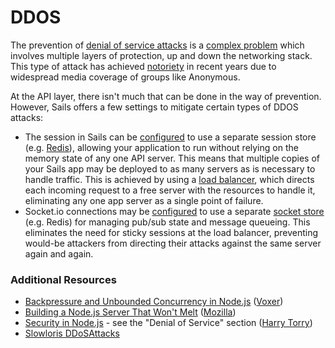 # DDOS

The prevention of [denial of service attacks](https://www.owasp.org/index.php/Application_Denial_of_Service) is a [complex problem](http://en.wikipedia.org/wiki/Denial-of-service_attack#Handling) which involves multiple layers of protection, up and down the networking stack.
This type of attack has achieved [notoriety](http://www.darkreading.com/vulnerabilities-and-threats/10-strategies-to-fight-anonymous-ddos-attacks/d/d-id/1102699) in recent years due to widespread media coverage of groups like Anonymous.

At the API layer, there isn't much that can be done in the way of prevention.  However, Sails offers a few settings to mitigate certain types of DDOS attacks:

+ The session in Sails can be [configured](http://beta.sailsjs.org/#/documentation/reference/sails.config/sails.config.session.html) to use a separate session store (e.g. [Redis](http://redis.io/)), allowing your application to run without relying on the memory state of any one API server.  This means that multiple copies of your Sails app may be deployed to as many servers as is necessary to handle traffic.  This is achieved by using a [load balancer](http://en.wikipedia.org/wiki/Load_balancing_(computing)), which directs each incoming request to a free server with the resources to handle it, eliminating any one app server as a single point of failure.
+ Socket.io connections may be [configured](http://beta.sailsjs.org/#/documentation/reference/sails.config/sails.config.sockets.html) to use a separate [socket store](https://github.com/balderdashy/sails-docs/blob/master/PAGE_NEEDED.md) (e.g. Redis) for managing pub/sub state and message queueing. This eliminates the need for sticky sessions at the load balancer, preventing would-be attackers from directing their attacks against the same server again and again.


### Additional Resources

+ [Backpressure and Unbounded Concurrency in Node.js](http://engineering.voxer.com/2013/09/16/backpressure-in-nodejs/) ([Voxer](http://voxer.com/))
+ [Building a Node.js Server That Won't Melt](https://hacks.mozilla.org/2013/01/building-a-node-js-server-that-wont-melt-a-node-js-holiday-season-part-5/) ([Mozilla](https://hacks.mozilla.org/))
+ [Security in Node.js](https://www.harrytorry.co.uk/security-in-node-js/) - see the "Denial of Service" section ([Harry Torry](https://www.harrytorry.co.uk))
+ [Slowloris DDoSAttacks](http://www.ddosattacks.biz/attacks/slowloris-ddos-attack-aka-slow-and-low/)


<docmeta name="uniqueID" value="DDOS139869">
<docmeta name="displayName" value="DDOS">

